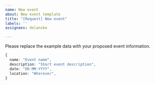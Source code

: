 ```yaml
---
name: New event
about: New event template
title: "[Request] New event"
labels: ''
assignees: dolanske

---
```


Please replace the example data with your proposed event information.

```ts
{
  name: "Event name",
  description: "Short event description",
  date: "DD-MM-YYYY",
  location: "Wherever",
}
```
